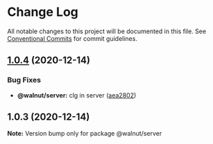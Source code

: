 # Change Log

All notable changes to this project will be documented in this file.
See [Conventional Commits](https://conventionalcommits.org) for commit guidelines.

## [1.0.4](https://github.com/lucabecci/lerna-test/compare/v1.0.3...v1.0.4) (2020-12-14)


### Bug Fixes

* **@walnut/server:** clg in server ([aea2802](https://github.com/lucabecci/lerna-test/commit/aea28028415c80515d9a63ade3a3a5f9f4728cc3))





## 1.0.3 (2020-12-14)

**Note:** Version bump only for package @walnut/server
